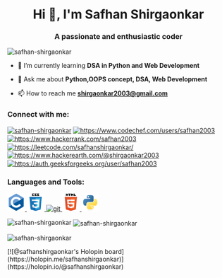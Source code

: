 <h1 align="center">Hi 👋, I'm Safhan Shirgaonkar</h1>
<h3 align="center">A passionate and enthusiastic coder</h3>

<p align="left"> <img src="https://komarev.com/ghpvc/?username=safhan-shirgaonkar&label=Profile%20views&color=0e75b6&style=flat" alt="safhan-shirgaonkar" /> </p>

- 🌱 I’m currently learning **DSA in Python and Web Development**

- 💬 Ask me about **Python,OOPS concept, DSA, Web Development**

- 📫 How to reach me **shirgaonkar2003@gmail.com**

<h3 align="left">Connect with me:</h3>
<p align="left">
<a href="https://linkedin.com/in/safhan-shirgaonkar" target="blank"><img align="center" src="https://raw.githubusercontent.com/rahuldkjain/github-profile-readme-generator/master/src/images/icons/Social/linked-in-alt.svg" alt="safhan-shirgaonkar" height="30" width="40" /></a>
<a href="https://www.codechef.com/users/safhan2003" target="blank"><img align="center" src="https://cdn.jsdelivr.net/npm/simple-icons@3.1.0/icons/codechef.svg" alt="https://www.codechef.com/users/safhan2003" height="30" width="40" /></a>
<a href="https://www.hackerrank.com/safhan2003" target="blank"><img align="center" src="https://raw.githubusercontent.com/rahuldkjain/github-profile-readme-generator/master/src/images/icons/Social/hackerrank.svg" alt="https://www.hackerrank.com/safhan2003" height="30" width="40" /></a>
<a href="https://leetcode.com/safhanshirgaonkar/" target="blank"><img align="center" src="https://raw.githubusercontent.com/rahuldkjain/github-profile-readme-generator/master/src/images/icons/Social/leet-code.svg" alt="https://leetcode.com/safhanshirgaonkar/" height="30" width="40" /></a>
<a href="https://www.hackerearth.com/@shirgaonkar2003" target="blank"><img align="center" src="https://raw.githubusercontent.com/rahuldkjain/github-profile-readme-generator/master/src/images/icons/Social/hackerearth.svg" alt="https://www.hackerearth.com/@shirgaonkar2003" height="30" width="40" /></a>
<a href="https://auth.geeksforgeeks.org/user/https://auth.geeksforgeeks.org/user/safhan2003" target="blank"><img align="center" src="https://raw.githubusercontent.com/rahuldkjain/github-profile-readme-generator/master/src/images/icons/Social/geeks-for-geeks.svg" alt="https://auth.geeksforgeeks.org/user/safhan2003" height="30" width="40" /></a>
</p>

<h3 align="left">Languages and Tools:</h3>
<p align="left"> <a href="https://www.cprogramming.com/" target="_blank" rel="noreferrer"> <img src="https://raw.githubusercontent.com/devicons/devicon/master/icons/c/c-original.svg" alt="c" width="40" height="40"/> </a> <a href="https://www.w3schools.com/css/" target="_blank" rel="noreferrer"> <img src="https://raw.githubusercontent.com/devicons/devicon/master/icons/css3/css3-original-wordmark.svg" alt="css3" width="40" height="40"/> </a> <a href="https://git-scm.com/" target="_blank" rel="noreferrer"> <img src="https://www.vectorlogo.zone/logos/git-scm/git-scm-icon.svg" alt="git" width="40" height="40"/> </a> <a href="https://www.w3.org/html/" target="_blank" rel="noreferrer"> <img src="https://raw.githubusercontent.com/devicons/devicon/master/icons/html5/html5-original-wordmark.svg" alt="html5" width="40" height="40"/> </a> <a href="https://www.python.org" target="_blank" rel="noreferrer"> <img src="https://raw.githubusercontent.com/devicons/devicon/master/icons/python/python-original.svg" alt="python" width="40" height="40"/> </a> </p>

<p><img align="left" src="https://github-readme-stats.vercel.app/api/top-langs?username=safhan-shirgaonkar&show_icons=true&hide_border=true&cache_seconds=1800&locale=en&layout=compact" alt="safhan-shirgaonkar" /></p>

<p>&nbsp;<img align="center" src="https://github-readme-stats.vercel.app/api?username=safhan-shirgaonkar&show_icons=true&locale=en" alt="safhan-shirgaonkar" /></p>

<p><img align="center" src="https://github-readme-streak-stats.herokuapp.com/?user=safhan-shirgaonkar&" alt="safhan-shirgaonkar" /></p>
[![@safhanshirgaonkar's Holopin board](https://holopin.me/safhanshirgaonkar)](https://holopin.io/@safhanshirgaonkar)


